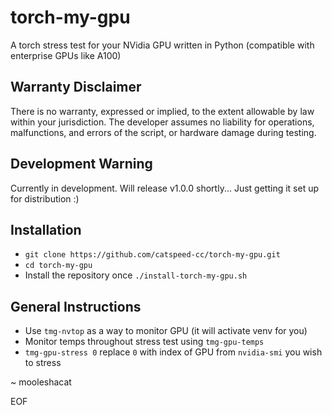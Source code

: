 # torch-my-gpu
A torch stress test for your NVidia GPU written in Python (compatible with enterprise GPUs like A100)

## Warranty Disclaimer
There is no warranty, expressed or implied, to the extent allowable by law within your jurisdiction. The developer assumes no liability for operations, malfunctions, and errors of the script, or hardware damage during testing.

## Development Warning
Currently in development. Will release v1.0.0 shortly... Just getting it set up for distribution :)

## Installation
- `git clone https://github.com/catspeed-cc/torch-my-gpu.git`
- `cd torch-my-gpu`
- Install the repository once `./install-torch-my-gpu.sh`

## General Instructions
- Use `tmg-nvtop` as a way to monitor GPU (it will activate venv for you)
- Monitor temps throughout stress test using `tmg-gpu-temps`
- `tmg-gpu-stress 0` replace `0` with index of GPU from `nvidia-smi` you wish to stress

~ mooleshacat

EOF
